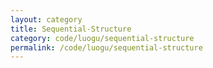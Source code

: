 ```yaml
---
layout: category
title: Sequential-Structure
category: code/luogu/sequential-structure
permalink: /code/luogu/sequential-structure
---
```

